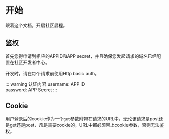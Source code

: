 # 开始
跟着这个文档，开启社区启程。

## 鉴权
首先您得申请到相应的APPID和APP secret，并且确保您发起请求的域名已经配置在社区开发者中心。

开发时，请在每个请求前使用Http basic auth。

::: warning 认证内容
username: APP ID  
password: APP Secret
:::

## Cookie
用户登录后的cookie作为一个`get`参数附带在请求的URL中，无论该请求是post还是get还是post，凡是需要cookie的，URL中都必须带上cookie参数，否则无法鉴权。

